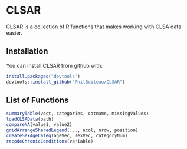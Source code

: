 
<!-- README.md is generated from README.Rmd. Please edit that file -->
CLSAR
=====

CLSAR is a collection of R functions that makes working with CLSA data easier.

Installation
------------

You can install CLSAR from github with:

``` r
install.packages("devtools")
devtools::install_github("PhilBoileau/CLSAR")
```

List of Functions
-----------------

``` r
summaryTable(vect, categories, catname, missingValues)
loadCLSAData(path)
compareNA(value1, value2)
gridArrangeSharedLegend(..., ncol, nrow, position)
createSexAgeCateg(ageVec, sexVec, categoryNum)
recodeChronicConditions(variable)
```
